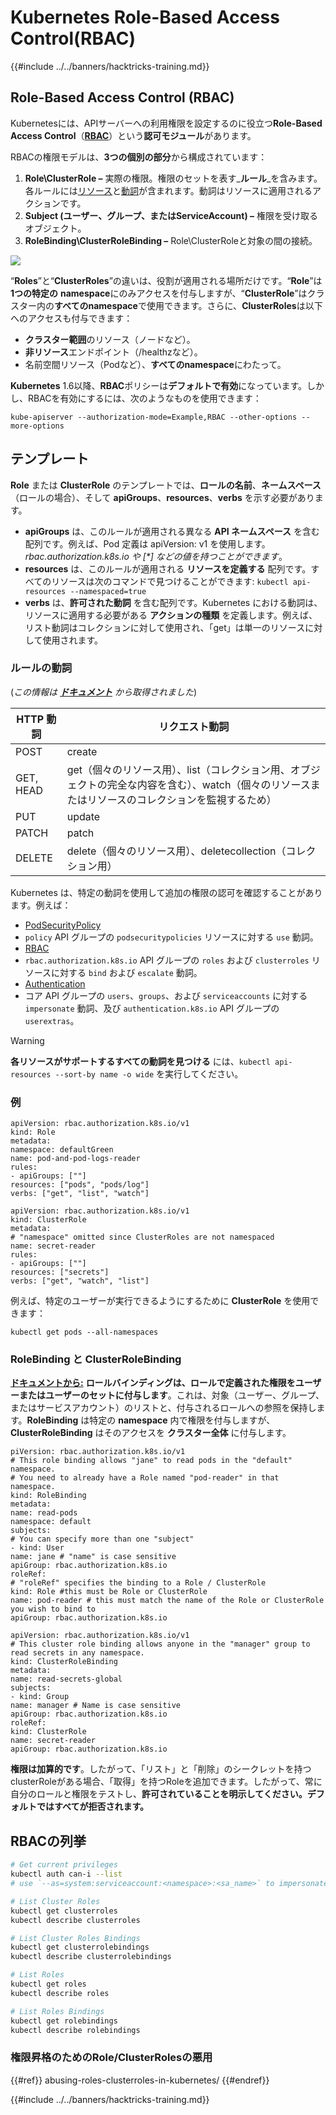 # Kubernetes Role-Based Access Control(RBAC)

{{#include ../../banners/hacktricks-training.md}}

## Role-Based Access Control (RBAC)

Kubernetesには、APIサーバーへの利用権限を設定するのに役立つ**Role-Based Access Control**（[**RBAC**](https://kubernetes.io/docs/reference/access-authn-authz/rbac/)）という**認可モジュール**があります。

RBACの権限モデルは、**3つの個別の部分**から構成されています：

1. **Role\ClusterRole ­–** 実際の権限。権限のセットを表す_**ルール**_を含みます。各ルールには[リソース](https://kubernetes.io/docs/reference/kubectl/overview/#resource-types)と[動詞](https://kubernetes.io/docs/reference/access-authn-authz/authorization/#determine-the-request-verb)が含まれます。動詞はリソースに適用されるアクションです。
2. **Subject (ユーザー、グループ、またはServiceAccount) –** 権限を受け取るオブジェクト。
3. **RoleBinding\ClusterRoleBinding –** Role\ClusterRoleと対象の間の接続。

![](https://www.cyberark.com/wp-content/uploads/2018/12/rolebiding_serviceaccount_and_role-1024x551.png)

“**Roles**”と“**ClusterRoles**”の違いは、役割が適用される場所だけです。“**Role**”は**1つの特定の** **namespace**にのみアクセスを付与しますが、“**ClusterRole**”はクラスター内の**すべてのnamespace**で使用できます。さらに、**ClusterRoles**は以下へのアクセスも付与できます：

- **クラスター範囲**のリソース（ノードなど）。
- **非リソース**エンドポイント（/healthzなど）。
- 名前空間リソース（Podなど）、**すべてのnamespace**にわたって。

**Kubernetes** 1.6以降、**RBAC**ポリシーは**デフォルトで有効**になっています。しかし、RBACを有効にするには、次のようなものを使用できます：
```
kube-apiserver --authorization-mode=Example,RBAC --other-options --more-options
```
## テンプレート

**Role** または **ClusterRole** のテンプレートでは、**ロールの名前**、**ネームスペース**（ロールの場合）、そして **apiGroups**、**resources**、**verbs** を示す必要があります。

- **apiGroups** は、このルールが適用される異なる **API ネームスペース** を含む配列です。例えば、Pod 定義は apiVersion: v1 を使用します。_rbac.authorization.k8s.io や \[\*] などの値を持つことができます_。
- **resources** は、このルールが適用される **リソースを定義する** 配列です。すべてのリソースは次のコマンドで見つけることができます: `kubectl api-resources --namespaced=true`
- **verbs** は、**許可された動詞** を含む配列です。Kubernetes における動詞は、リソースに適用する必要がある **アクションの種類** を定義します。例えば、リスト動詞はコレクションに対して使用され、「get」は単一のリソースに対して使用されます。

### ルールの動詞

(_この情報は_ [_**ドキュメント**_](https://kubernetes.io/docs/reference/access-authn-authz/authorization/#determine-the-request-verb) _から取得されました_)

| HTTP 動詞 | リクエスト動詞                                                                                                                                                  |
| --------- | ------------------------------------------------------------------------------------------------------------------------------------------------------------- |
| POST      | create                                                                                                                                                        |
| GET, HEAD | get（個々のリソース用）、list（コレクション用、オブジェクトの完全な内容を含む）、watch（個々のリソースまたはリソースのコレクションを監視するため） |
| PUT       | update                                                                                                                                                        |
| PATCH     | patch                                                                                                                                                         |
| DELETE    | delete（個々のリソース用）、deletecollection（コレクション用）                                                                                         |

Kubernetes は、特定の動詞を使用して追加の権限の認可を確認することがあります。例えば：

- [PodSecurityPolicy](https://kubernetes.io/docs/concepts/policy/pod-security-policy/)
- `policy` API グループの `podsecuritypolicies` リソースに対する `use` 動詞。
- [RBAC](https://kubernetes.io/docs/reference/access-authn-authz/rbac/#privilege-escalation-prevention-and-bootstrapping)
- `rbac.authorization.k8s.io` API グループの `roles` および `clusterroles` リソースに対する `bind` および `escalate` 動詞。
- [Authentication](https://kubernetes.io/docs/reference/access-authn-authz/authentication/)
- コア API グループの `users`、`groups`、および `serviceaccounts` に対する `impersonate` 動詞、及び `authentication.k8s.io` API グループの `userextras`。

> [!WARNING]
> **各リソースがサポートするすべての動詞を見つける** には、`kubectl api-resources --sort-by name -o wide` を実行してください。

### 例
```yaml:Role
apiVersion: rbac.authorization.k8s.io/v1
kind: Role
metadata:
namespace: defaultGreen
name: pod-and-pod-logs-reader
rules:
- apiGroups: [""]
resources: ["pods", "pods/log"]
verbs: ["get", "list", "watch"]
```

```yaml:ClusterRole
apiVersion: rbac.authorization.k8s.io/v1
kind: ClusterRole
metadata:
# "namespace" omitted since ClusterRoles are not namespaced
name: secret-reader
rules:
- apiGroups: [""]
resources: ["secrets"]
verbs: ["get", "watch", "list"]
```
例えば、特定のユーザーが実行できるようにするために **ClusterRole** を使用できます：
```
kubectl get pods --all-namespaces
```
### **RoleBinding と ClusterRoleBinding**

[**ドキュメントから:**](https://kubernetes.io/docs/reference/access-authn-authz/rbac/#rolebinding-and-clusterrolebinding) **ロールバインディングは、ロールで定義された権限をユーザーまたはユーザーのセットに付与します**。これは、対象（ユーザー、グループ、またはサービスアカウント）のリストと、付与されるロールへの参照を保持します。**RoleBinding** は特定の **namespace** 内で権限を付与しますが、**ClusterRoleBinding** はそのアクセスを **クラスター全体** に付与します。
```yaml:RoleBinding
piVersion: rbac.authorization.k8s.io/v1
# This role binding allows "jane" to read pods in the "default" namespace.
# You need to already have a Role named "pod-reader" in that namespace.
kind: RoleBinding
metadata:
name: read-pods
namespace: default
subjects:
# You can specify more than one "subject"
- kind: User
name: jane # "name" is case sensitive
apiGroup: rbac.authorization.k8s.io
roleRef:
# "roleRef" specifies the binding to a Role / ClusterRole
kind: Role #this must be Role or ClusterRole
name: pod-reader # this must match the name of the Role or ClusterRole you wish to bind to
apiGroup: rbac.authorization.k8s.io
```

```yaml:ClusterRoleBinding
apiVersion: rbac.authorization.k8s.io/v1
# This cluster role binding allows anyone in the "manager" group to read secrets in any namespace.
kind: ClusterRoleBinding
metadata:
name: read-secrets-global
subjects:
- kind: Group
name: manager # Name is case sensitive
apiGroup: rbac.authorization.k8s.io
roleRef:
kind: ClusterRole
name: secret-reader
apiGroup: rbac.authorization.k8s.io
```
**権限は加算的です**。したがって、「リスト」と「削除」のシークレットを持つclusterRoleがある場合、「取得」を持つRoleを追加できます。したがって、常に自分のロールと権限をテストし、**許可されていることを明示してください。デフォルトではすべてが拒否されます。**

## **RBACの列挙**
```bash
# Get current privileges
kubectl auth can-i --list
# use `--as=system:serviceaccount:<namespace>:<sa_name>` to impersonate a service account

# List Cluster Roles
kubectl get clusterroles
kubectl describe clusterroles

# List Cluster Roles Bindings
kubectl get clusterrolebindings
kubectl describe clusterrolebindings

# List Roles
kubectl get roles
kubectl describe roles

# List Roles Bindings
kubectl get rolebindings
kubectl describe rolebindings
```
### 権限昇格のためのRole/ClusterRolesの悪用

{{#ref}}
abusing-roles-clusterroles-in-kubernetes/
{{#endref}}

{{#include ../../banners/hacktricks-training.md}}
